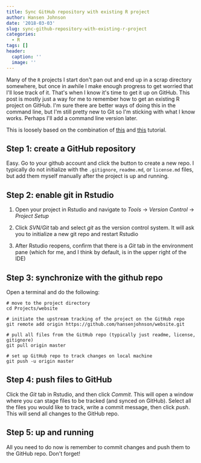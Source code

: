 ```yaml
---
title: Sync GitHub repository with existing R project
author: Hansen Johnson
date: '2018-03-03'
slug: sync-github-repository-with-existing-r-project
categories:
  - R
tags: []
header:
  caption: ''
  image: ''
---
```


Many of the `R` projects I start don't pan out and end up in a scrap directory somewhere, but once in awhile I make enough progress to get worried that I'll lose track of it. That's when I know it's time to get it up on GitHub. This post is mostly just a way for me to remember how to get an existing R project on GitHub. I'm sure there are better ways of doing this in the command line, but I'm still pretty new to Git so I'm sticking with what I know works. Perhaps I'll add a command line version later.

This is loosely based on the combination of [this](https://jennybc.github.io/2014-05-12-ubc/ubc-r/session03_git.html) and [this](http://cfss.uchicago.edu/git05.html) tutorial.

## Step 1: create a GitHub repository

Easy. Go to your github account and click the button to create a new repo. I typically do not initialize with the `.gitignore`, `readme.md`, or `license.md` files, but add them myself manually after the project is up and running.

## Step 2: enable git in Rstudio

1. Open your project in Rstudio and navigate to *Tools* -> *Version Control* -> *Project Setup*

2. Click *SVN/Git* tab and select *git* as the version control system. It will ask you to initialize a new git repo and restart Rstudio

3. After Rstudio reopens, confirm that there is a *Git* tab in the environment pane (which for me, and I think by default, is in the upper right of the IDE)

## Step 3: synchronize with the github repo

Open a terminal and do the following:
```
# move to the project directory
cd Projects/website

# initiate the upstream tracking of the project on the GitHub repo
git remote add origin https://github.com/hansenjohnson/website.git

# pull all files from the GitHub repo (typically just readme, license, gitignore)
git pull origin master

# set up GitHub repo to track changes on local machine
git push -u origin master
```
## Step 4: push files to GitHub

Click the *Git* tab in Rstudio, and then click *Commit*. This will open a window where you can stage files to be tracked (and synced on GitHub). Select all the files you would like to track, write a commit message, then click *push*. This will send all changes to the GitHub repo.

## Step 5: up and running

All you need to do now is remember to commit changes and push them to the GitHub repo. Don't forget!


